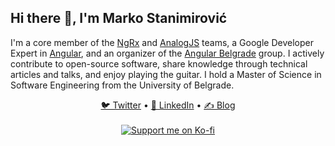 ## Hi there 👋, I'm Marko Stanimirović

I'm a core member of the [NgRx](https://github.com/ngrx/platform) and [AnalogJS](https://github.com/analogjs/analog) teams, a Google Developer Expert in [Angular](https://angular.io), and an organizer of the [Angular Belgrade](https://twitter.com/angularbelgrade) group. I actively contribute to open-source software, share knowledge through technical articles and talks, and enjoy playing the guitar. I hold a Master of Science in Software Engineering from the University of Belgrade.

<div align="center">
  <a href="https://twitter.com/MarkoStDev">🐦 Twitter</a> •
  <a href="https://www.linkedin.com/in/markostanimirovic">💼 LinkedIn</a> •
  <a href="https://dev.to/markostanimirovic">✍️ Blog</a>
</div>

<br/>

<div align="center">
  <a href="https://ko-fi.com/markostanimirovic">
    <img src="https://ko-fi.com/img/githubbutton_sm.svg" alt="Support me on Ko-fi"  />
  </a>  
</div>
